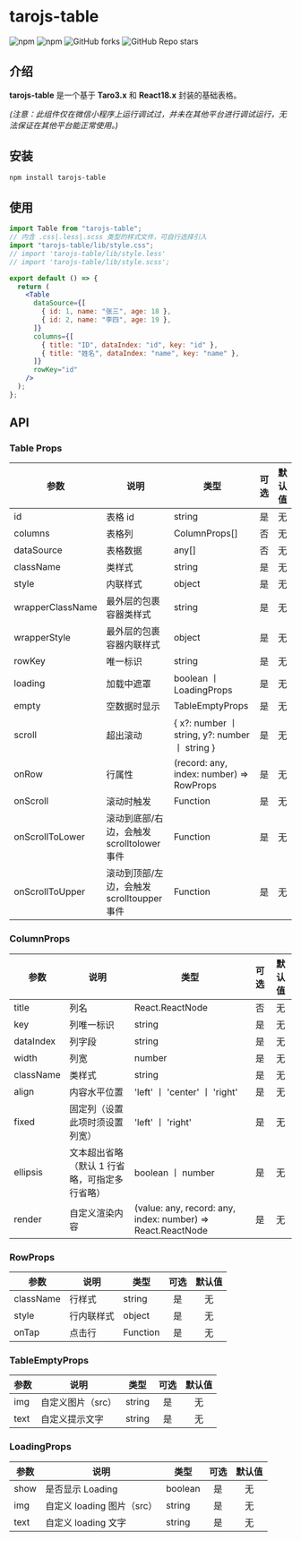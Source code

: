 # tarojs-table

<p>
<img alt="npm" src="https://img.shields.io/npm/v/tarojs-table?logo=npm&color=%234ac41c">
<img alt="npm" src="https://img.shields.io/npm/dm/tarojs-table?logo=npm&color=%234ac41c">
<img alt="GitHub forks" src="https://img.shields.io/github/forks/chutao-zhang/tarojs-table?logo=github&color=%234ac41c">
<img alt="GitHub Repo stars" src="https://img.shields.io/github/stars/chutao-zhang/tarojs-table?logo=github&color=%234ac41c">
</p>

## 介绍

**tarojs-table** 是一个基于 **Taro3.x** 和 **React18.x** 封装的基础表格。

_(注意：此组件仅在微信小程序上运行调试过，并未在其他平台进行调试运行，无法保证在其他平台能正常使用。)_

## 安装

```sh
npm install tarojs-table
```

## 使用

```jsx
import Table from "tarojs-table";
// 内含 .css|.less|.scss 类型的样式文件，可自行选择引入
import "tarojs-table/lib/style.css";
// import 'tarojs-table/lib/style.less'
// import 'tarojs-table/lib/style.scss';

export default () => {
  return (
    <Table
      dataSource={[
        { id: 1, name: "张三", age: 18 },
        { id: 2, name: "李四", age: 19 },
      ]}
      columns={[
        { title: "ID", dataIndex: "id", key: "id" },
        { title: "姓名", dataIndex: "name", key: "name" },
      ]}
      rowKey="id"
    />
  );
};
```

## API

### Table Props

| 参数             | 说明                                       | 类型                                           | 可选 | 默认值 |
| ---------------- | ------------------------------------------ | ---------------------------------------------- | :--: | :----: |
| id               | 表格 id                                    | string                                         |  是  |   无   |
| columns          | 表格列                                     | ColumnProps[]                                  |  否  |   无   |
| dataSource       | 表格数据                                   | any[]                                          |  否  |   无   |
| className        | 类样式                                     | string                                         |  是  |   无   |
| style            | 内联样式                                   | object                                         |  是  |   无   |
| wrapperClassName | 最外层的包裹容器类样式                     | string                                         |  是  |   无   |
| wrapperStyle     | 最外层的包裹容器内联样式                   | object                                         |  是  |   无   |
| rowKey           | 唯一标识                                   | string                                         |  是  |   无   |
| loading          | 加载中遮罩                                 | boolean 丨 LoadingProps                        |  是  |   无   |
| empty            | 空数据时显示                               | TableEmptyProps                                |  是  |   无   |
| scroll           | 超出滚动                                   | { x?: number 丨 string, y?: number 丨 string } |  是  |   无   |
| onRow            | 行属性                                     | (record: any, index: number) => RowProps       |  是  |   无   |
| onScroll         | 滚动时触发                                 | Function                                       |  是  |   无   |
| onScrollToLower  | 滚动到底部/右边，会触发 scrolltolower 事件 | Function                                       |  是  |   无   |
| onScrollToUpper  | 滚动到顶部/左边，会触发 scrolltoupper 事件 | Function                                       |  是  |   无   |

### ColumnProps

| 参数      | 说明                                          | 类型                                                        | 可选 | 默认值 |
| --------- | --------------------------------------------- | ----------------------------------------------------------- | :--: | :----: |
| title     | 列名                                          | React.ReactNode                                             |  否  |   无   |
| key       | 列唯一标识                                    | string                                                      |  是  |   无   |
| dataIndex | 列字段                                        | string                                                      |  是  |   无   |
| width     | 列宽                                          | number                                                      |  是  |   无   |
| className | 类样式                                        | string                                                      |  是  |   无   |
| align     | 内容水平位置                                  | 'left' 丨 'center' 丨 'right'                               |  是  |   无   |
| fixed     | 固定列（设置此项时须设置列宽）                | 'left' 丨 'right'                                           |  是  |   无   |
| ellipsis  | 文本超出省略（默认 1 行省略，可指定多行省略） | boolean 丨 number                                           |  是  |   无   |
| render    | 自定义渲染内容                                | (value: any, record: any, index: number) => React.ReactNode |  是  |   无   |

### RowProps

| 参数      | 说明       | 类型     | 可选 | 默认值 |
| --------- | ---------- | -------- | :--: | :----: |
| className | 行样式     | string   |  是  |   无   |
| style     | 行内联样式 | object   |  是  |   无   |
| onTap     | 点击行     | Function |  是  |   无   |

### TableEmptyProps

| 参数 | 说明              | 类型   | 可选 | 默认值 |
| ---- | ----------------- | ------ | :--: | :----: |
| img  | 自定义图片（src） | string |  是  |   无   |
| text | 自定义提示文字    | string |  是  |   无   |

### LoadingProps

| 参数 | 说明                       | 类型    | 可选 | 默认值 |
| ---- | -------------------------- | ------- | :--: | :----: |
| show | 是否显示 Loading           | boolean |  是  |   无   |
| img  | 自定义 loading 图片（src） | string  |  是  |   无   |
| text | 自定义 loading 文字        | string  |  是  |   无   |
